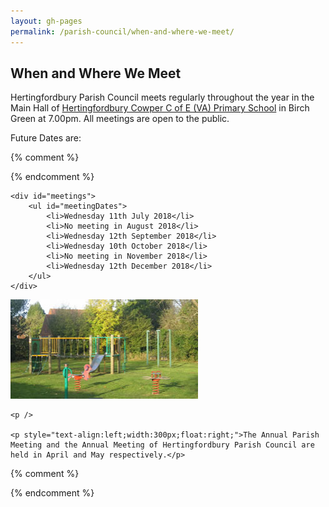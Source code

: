 ```yaml
---
layout: gh-pages
permalink: /parish-council/when-and-where-we-meet/
---
```


<h2>When and Where We Meet</h2>

<div class="panelLeft">
	<p>Hertingfordbury Parish Council meets regularly throughout the year in the Main Hall of <a href="http://www.hertingfordbury.herts.sch.uk/">Hertingfordbury Cowper C of E (VA) Primary School</a> in Birch Green at 7.00pm. All meetings are open to the public.</p>
	<p>Future Dates are:</p>

{% comment %}
	<div id="meetings">
		<ul id="meetingDates"></ul>
	</div>
{% endcomment %}

	<div id="meetings">
		<ul id="meetingDates">
			<li>Wednesday 11th July 2018</li>
			<li>No meeting in August 2018</li>
			<li>Wednesday 12th September 2018</li>
			<li>Wednesday 10th October 2018</li>
			<li>No meeting in November 2018</li>
			<li>Wednesday 12th December 2018</li>
		</ul>
	</div>
</div>

<div class="panelRight">
	<img src="/common/image/birchGreenPlayArea.jpg" alt="Birch Green Play Area" width="300" height="159" />

	<p />

	<p style="text-align:left;width:300px;float:right;">The Annual Parish Meeting and the Annual Meeting of Hertingfordbury Parish Council are held in April and May respectively.</p>
</div>

{% comment %}
<script>
	$(function(){
		$.ajax('{{ site.subsume }}hertingfordbury/meetings', {
			 type: 'GET'
			,success: function(meetingDates) {
				if (meetingDates.length == 0) {
					$('div#meetings').html('<ul><li>Sorry, we are unable to display the schedule of meetings at this time</li></ul>');
				} else {
					var meetingList = $('ul#meetingDates')

					$.each(meetingDates, function(i, listItem) {
						meetingList.append(
							$('<li>' + listItem + '</li>')
						);
					});
				}
			}
			,error: function(xhr, status, error) {
				var response = '<ul><li>Sorry, we are unable to display the schedule of meetings at this time</li></ul>'

				$('div#meetings').html(response);
			}
		});
	});
</script>
{% endcomment %}
